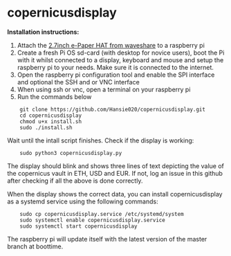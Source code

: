 # copernicusdisplay

**Installation instructions:**
1. Attach the [2.7inch e-Paper HAT from waveshare](https://www.waveshare.com/product/displays/e-paper/epaper-2/2.7inch-e-paper-hat.htm) to a raspberry pi
2. Create a fresh Pi OS sd-card (with desktop for novice users), boot the Pi with it whilst connected to a display, keyboard and mouse and setup the raspberry pi to your needs. Make sure it is connected to the internet.
1. Open the raspberry pi configuration tool and enable the SPI interface and optional the SSH and or VNC interface
1. When using ssh or vnc, open a terminal on your raspberry pi
1. Run the commands below
```
    git clone https://github.com/Hansie020/copernicusdisplay.git
    cd copernicusdisplay
    chmod u+x install.sh
    sudo ./install.sh
```
Wait until the intall script finishes.
Check if the display is working:
```
    sudo python3 copernicusdisplay.py
```
The display should blink and shows three lines of text depicting the value of the copernicus vault in ETH, USD and EUR. If not, log an issue in this github after checking if all the above is done correctly.

When the display shows the correct data, you can install copernicusdisplay as a systemd service using the following commands:
```
    sudo cp copernicusdisplay.service /etc/systemd/system
    sudo systemctl enable copernicusdisplay.service
    sudo systemctl start copernicusdisplay
```
The raspberry pi will update itself with the latest version of the master branch at boottime.
